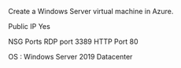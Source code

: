 Create a Windows Server virtual machine in Azure.

Public IP Yes

NSG Ports 
RDP port 3389
HTTP Port 80

OS : Windows Server 2019 Datacenter 
